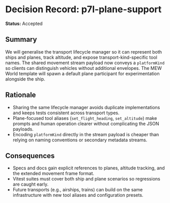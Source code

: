 # Decision Record: p7l-plane-support

**Status:** Accepted

## Summary

We will generalise the transport lifecycle manager so it can represent both ships and planes, track altitude, and expose transport-kind-specific tool names. The shared movement stream payload now conveys a `platformKind` so clients can distinguish vehicles without additional envelopes. The MEW World template will spawn a default plane participant for experimentation alongside the ship.

## Rationale

- Sharing the same lifecycle manager avoids duplicate implementations and keeps tests consistent across transport types.
- Plane-focused tool aliases (`set_flight_heading`, `set_altitude`) make prompts and human operation clearer without complicating the JSON payloads.
- Encoding `platformKind` directly in the stream payload is cheaper than relying on naming conventions or secondary metadata streams.

## Consequences

- Specs and docs gain explicit references to planes, altitude tracking, and the extended movement frame format.
- Vitest suites must cover both ship and plane scenarios so regressions are caught early.
- Future transports (e.g., airships, trains) can build on the same infrastructure with new tool aliases and configuration presets.
